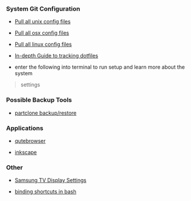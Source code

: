 ### System Git Configuration

* [Pull all unix config files](.rdm/unixConfig.md)

* [Pull all osx config files](.rdm/osxConfig.md)

* [Pull all linux config files](.rdm/linuxConfig.md)

* [In-depth Guide to tracking dotfiles](https://developer.atlassian.com/blog/2016/02/best-way-to-store-dotfiles-git-bare-repo/)

* enter the following into terminal to run setup and learn more about the system
> settings

### Possible Backup Tools
* [partclone backup/restore](https://www.everything-linux-101.com/how-to/backup-everything/partclone-backups/)

### Applications
* [qutebrowser](https://askubuntu.com/questions/954539/installing-qutebrowser)

* [inkscape](http://ubuntuhandbook.org/index.php/2017/01/install-inkscape-0-92-ppa-ubuntu-16-04-16-10-14-04/)

### Other
* [Samsung TV Display Settings](https://medium.com/@keredson/using-the-samsung-mu6300-40-4k-tv-as-a-computer-monitor-8582390bb824)

* [binding shortcuts in bash](https://www.computerhope.com/unix/bash/bind.htm)
